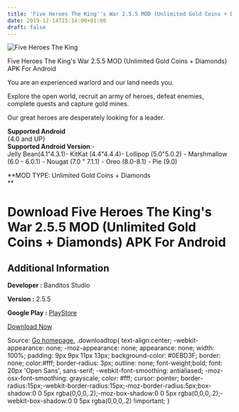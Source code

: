 ```yaml
---
title: 'Five Heroes The King''s War 2.5.5 MOD (Unlimited Gold Coins + Diamonds) APK For Android'
date: 2019-12-14T15:14:00+01:00
draft: false
---
```


![Five Heroes The King](https://i1.wp.com/apkhome.net/wp-content/uploads/2019/12/Five-Heroes-The-Kings-War-2.5.5-MOD-Unlimited-Gold-Coins-Diamonds.png "Five Heroes The King")

  

Five Heroes The King's War 2.5.5 MOD (Unlimited Gold Coins + Diamonds) APK For Android

You are an experienced warlord and our land needs you.

Explore the open world, recruit an army of heroes, defeat enemies, complete quests and capture gold mines.

Our great heroes are desperately looking for a leader.

**Supported Android**  
{4.0 and UP}  
**Supported Android Version**:-  
Jelly Bean(4.1"4.3.1)- KitKat (4.4"4.4.4)- Lollipop (5.0"5.0.2) - Marshmallow (6.0 - 6.0.1) - Nougat (7.0 " 7.1.1) - Oreo (8.0-8.1) - Pie (9.0)

**MOD TYPE: Unlimited Gold Coins + Diamonds  
**

Download Five Heroes The King's War 2.5.5 MOD (Unlimited Gold Coins + Diamonds) APK For Android
===============================================================================================

Additional Information
----------------------

**Developer :** Banditos Studio

**Version :** 2.5.5

**Google Play :** [PlayStore](https://play.google.com/store/apps/details?id=studio.banditos.banditos5)

  

[Download Now](https://store4app.co/post/five-heroes-the-kings-war-2-5-5-mod-unlimited-gold-coins-diamonds-apk-for-android_1576331267)

  
Source: [Go homepage.](https://store4app.co/post/five-heroes-the-kings-war-2-5-5-mod-unlimited-gold-coins-diamonds-apk-for-android_1576331267) .downloadtop{ text-align:center; -webkit-appearance: none; -moz-appearance: none; appearance: none; width: 100%; padding: 9px 9px 11px 13px; background-color: #0EBD3F; border: none; color:#fff; border-radius: 3px; outline: none; font-weight;bold; font: 20px 'Open Sans', sans-serif; -webkit-font-smoothing: antialiased; -moz-osx-font-smoothing: grayscale; color: #fff; cursor: pointer; border-radius:15px;-webkit-border-radius:15px;-moz-border-radius:5px;box-shadow:0 0 5px rgba(0,0,0,.2);-moz-box-shadow:0 0 5px rgba(0,0,0,.2);-webkit-box-shadow:0 0 5px rgba(0,0,0,.2) !important; }